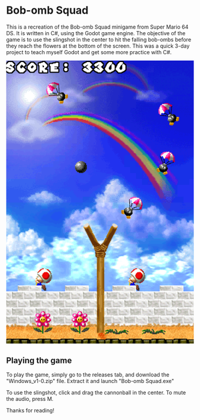 # Bob-omb Squad
This is a recreation of the Bob-omb Squad minigame from Super Mario 64 DS. It is written in C#, using the Godot game engine.
The objective of the game is to use the slingshot in the center to hit the falling bob-ombs before they reach the flowers at the bottom of the screen. This was a quick 3-day project to teach myself Godot and get some more practice with C#. 

![Gameplay Screenshot](screenshots/gameplay.png)

## Playing the game
To play the game, simply go to the releases tab, and download the "Windows_v1-0.zip" file. Extract it and launch "Bob-omb Squad.exe"

To use the slingshot, click and drag the cannonball in the center. To mute the audio, press M.

Thanks for reading!